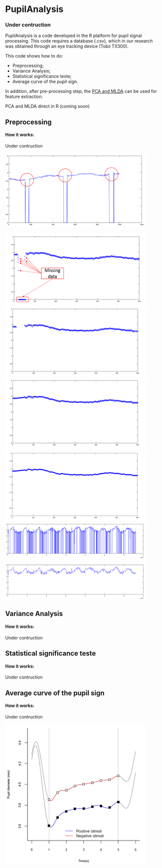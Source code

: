 # PupilAnalysis
### Under contruction

PupilAnalysis is a code developed in the R platform for pupil signal processing.
This code requires a database (.csv), which in our research was obtained through an eye tracking device (Tobii TX300).

This code shows how to do:
- Preprocessing;
- Variance Analysis;
- Statistical significance teste;
- Average curve of the pupil sign.

In addition, after pre-processing step, the [PCA and MLDA](https://github.com/IPL-FEI/SiProcess) can be used for feature extraction.

PCA and MLDA direct in R (coming soon)

## Preprocessing
#### How it works:
Under contruction

![Image](scr/MissingData.png)

![Image](scr/Pre0.png)
![Image](scr/Pre1.png)
![Image](scr/Pre2.png)
![Image](scr/Pre3.png)
![Image](scr/Pre4.png)


## Variance Analysis
#### How it works:
Under contruction

## Statistical significance teste
#### How it works:
Under contruction

## Average curve of the pupil sign
#### How it works:
Under contruction

![Image](scr/AverageCurve.png)

